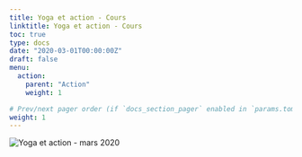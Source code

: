 ```yaml
---
title: Yoga et action - Cours
linktitle: Yoga et action - Cours
toc: true
type: docs
date: "2020-03-01T00:00:00Z"
draft: false
menu:
  action:
    parent: "Action"
    weight: 1

# Prev/next pager order (if `docs_section_pager` enabled in `params.toml`)
weight: 1
---
```


![Yoga et action - mars 2020](/img/yoga-et-action-2020-03.jpg)

